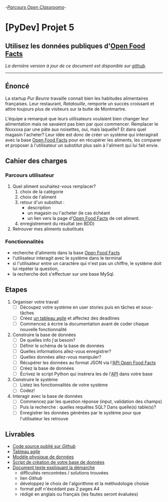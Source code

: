 -[_Parcours Open Classrooms_](https://openclassrooms.com/fr/projects/utilisez-les-donnees-publiques-de-lopenfoodfacts "Utilisez les données publiques de l'OpenFoodFact")-

# [PyDev] Projet 5

## Utilisez les données publiques d'[Open Food Facts][3]

_La dernière version à jour de ce document est disponible sur [github](https://github.com/freezed/ocp5/blob/master/README.md)._

---
## Énoncé

La startup _Pur Beurre_ travaille connait bien les habitudes alimentaires françaises. Leur restaurant, _Ratatouille_, remporte un succès croissant et attire toujours plus de visiteurs sur la butte de Montmartre.

L'équipe a remarqué que leurs utilisateurs voulaient bien changer leur alimentation mais ne savaient pas bien par quoi commencer. Remplacer le Nxxxxxa par une pâte aux noisettes, oui, mais laquelle? Et dans quel magasin l'acheter? Leur idée est donc de créer un système qui interagirait avec la base [Open Food Facts][3] pour en récupérer les aliments, les comparer et proposer à l'utilisateur un substitut plus sain à l'aliment qui lui fait envie.

## Cahier des charges

### Parcours utilisateur

1. Quel aliment souhaitez-vous remplacer?
    1. choix de la catégorie
    2. choix de l'aliment
    3. retour d'un substitut :
        * description
        * un magasin ou l'acheter (le cas échéant
        * un lien vers la page d'[Open Food Facts][3] de cet aliment.
    4. enregistrement du résultat (en BDD)
2. Retrouver mes aliments substitués

### Fonctionnalités

- recherche d'aliments dans la base [Open Food Facts][3]
- l'utilisateur interagit avec le système dans le terminal
- si l'utilisateur entre un caractère qui n'est pas un chiffre, le système doit lui répéter la question,
- la recherche doit s'effectuer sur une base MySql.

## Etapes

1. Organiser votre travail
    - [ ] Découpez votre système en user stories puis en tâches et sous-tâches
    - [ ] Créez [un tableau agile][5] et affectez des deadlines
    - [ ] Commencez à écrire la documentation avant de coder chaque nouvelle fonctionnalité
2. Construire la base de données
    - [ ] De quelles info j'ai besoin?
    - [ ] Définir le schéma de la base de données
    - [ ] Quelles informations allez-vous enregistrer?
    - [ ] Quelles données allez-vous manipuler?
    - [ ] Récupérer les données au format JSON via l'[API Open Food Facts][2]
    - [ ] Créez la base de données
    - [ ] Écrivez le script Python qui insèrera les de l'[API][2] dans votre base
3. Construire le système
    - [ ] Listez les fonctionnalités de votre système
    - [ ] Codez!
4. Interagir avec la base de données
    - [ ] Commencez par les question réponse (input, validation des champs)
    - [ ] Puis la recherche : quelles requêtes SQL? Dans quelle(s) table(s)?
    - [ ] Enregistrer les données générées par le système pour que l'utilisateur les retrouve

## Livrables

- [Code source publié sur _Github_][4]
- [Tableau agile][5]
- [Modèle physique de données][6]
- [Script de création de votre base de données][7]
- [Document texte expliquant la démarche][8]
    * difficultés rencontrées / solutions trouvées
    * lien _Github_
    * développez le choix de l'algorithme et la méthodologie choisie
    * format pdf n'éxcédant pas 2 pages A4
    * rédigé en anglais ou français (les fautes seront évaluées)

[1]: https://guides.github.com/features/mastering-markdown/
[2]: http://en.wiki.openfoodfacts.org/Project:API
[3]: https://world.openfoodfacts.org/
[4]: https://github.com/freezed/ocp5/blob/master/README.md
[5]: https://github.com/freezed/ocp5/projects/1
[6]: https://github.com/freezed/ocp5/blob/master/mpd.png
[7]: https://github.com/freezed/ocp5/blob/master/create-db.md
[8]: https://github.com/freezed/ocp5/blob/master/approach.md
